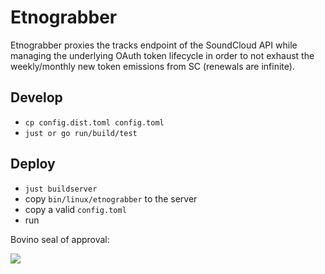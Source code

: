 # Etnograbber

Etnograbber proxies the tracks endpoint of the SoundCloud API while
managing the underlying OAuth token lifecycle in order to not exhaust
the weekly/monthly new token emissions from SC (renewals are infinite).

## Develop

* `cp config.dist.toml config.toml`
* `just or go run/build/test`

## Deploy

* `just buildserver`
* copy `bin/linux/etnograbber` to the server
* copy a valid `config.toml`
* run

Bovino seal of approval:

![](https://upload.wikimedia.org/wikipedia/en/2/21/Blink-182_-_Dude_Ranch_cover.jpg)
